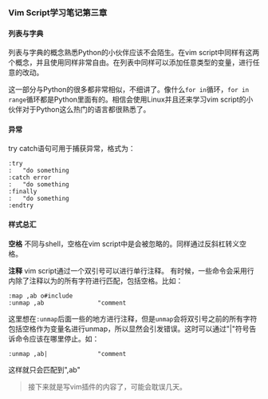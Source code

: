 ### **Vim Script学习笔记第三章**

#### **列表与字典**

列表与字典的概念熟悉Python的小伙伴应该不会陌生。在vim script中同样有这两个概念，并且使用同样非常自由。在列表中同样可以添加任意类型的变量，进行任意的改动。

这一部分与Python的很多都非常相似，不细讲了。像什么`for in`循环，`for in range`循环都是Python里面有的。相信会使用Linux并且还来学习vim script的小伙伴对于Python这么热门的语言都很熟悉了。

#### **异常**

try catch语句可用于捕获异常，格式为：
```shell
:try
:   "do something
:catch error
:   "do something
:finally
:   "do something
:endtry
```

#### **样式总汇**

**空格**
不同与shell，空格在vim script中是会被忽略的。同样通过反斜杠转义空格。

**注释**
vim script通过一个双引号可以进行单行注释。
有时候，一些命令会采用行内除了注释以为的所有字符进行匹配，包括空格。比如：
```shell
:map ,ab o#include
:unmap ,ab               "comment
```
这里想在`:unmap`后面一些的地方进行注释，但是`unmap`会将双引号之前的所有字符包括空格作为变量名进行unmap，所以显然会引发错误。这时可以通过"|"符号告诉命令应该在哪里停止。如：
```shell
:unmap ,ab|              "comment
```
这样就只会匹配到",ab"

> 接下来就是写vim插件的内容了，可能会耽误几天。
